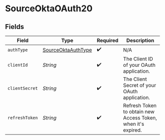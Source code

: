 # SourceOktaOAuth20


## Fields

| Field                                                           | Type                                                            | Required                                                        | Description                                                     |
| --------------------------------------------------------------- | --------------------------------------------------------------- | --------------------------------------------------------------- | --------------------------------------------------------------- |
| `authType`                                                      | [SourceOktaAuthType](../../models/shared/SourceOktaAuthType.md) | :heavy_check_mark:                                              | N/A                                                             |
| `clientId`                                                      | *String*                                                        | :heavy_check_mark:                                              | The Client ID of your OAuth application.                        |
| `clientSecret`                                                  | *String*                                                        | :heavy_check_mark:                                              | The Client Secret of your OAuth application.                    |
| `refreshToken`                                                  | *String*                                                        | :heavy_check_mark:                                              | Refresh Token to obtain new Access Token, when it's expired.    |